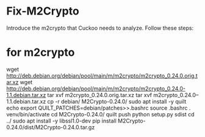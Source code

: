 # Fix-M2Crypto
Introduce the m2crypto that Cuckoo needs to analyze. Follow these steps:

# for m2crypto
wget http://deb.debian.org/debian/pool/main/m/m2crypto/m2crypto_0.24.0.orig.tar.xz
wget http://deb.debian.org/debian/pool/main/m/m2crypto/m2crypto_0.24.0-1.1.debian.tar.xz
tar xvf m2crypto_0.24.0.orig.tar.xz
tar xvf m2crypto_0.24.0–1.1.debian.tar.xz
cp -r debian/ M2Crypto-0.24.0/
sudo apt install -y quilt
echo export QUILT_PATCHES=debian/patches>>.bashrc
source .bashrc
. venv/bin/activate
cd M2Crypto-0.24.0/
quilt push
python setup.py sdist
cd ../
sudo apt install -y libssl1.0-dev
pip install M2Crypto-0.24.0/dist/M2Crypto-0.24.0.tar.gz
